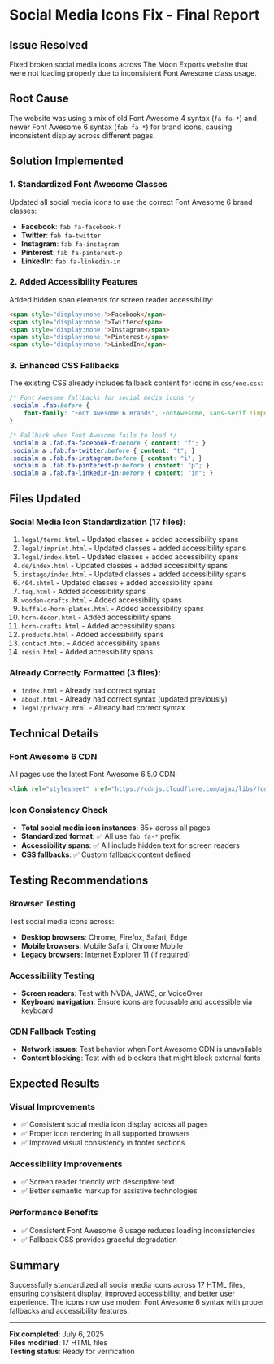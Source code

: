 # Social Media Icons Fix - Final Report

## Issue Resolved
Fixed broken social media icons across The Moon Exports website that were not loading properly due to inconsistent Font Awesome class usage.

## Root Cause
The website was using a mix of old Font Awesome 4 syntax (`fa fa-*`) and newer Font Awesome 6 syntax (`fab fa-*`) for brand icons, causing inconsistent display across different pages.

## Solution Implemented

### 1. Standardized Font Awesome Classes
Updated all social media icons to use the correct Font Awesome 6 brand classes:
- **Facebook**: `fab fa-facebook-f` 
- **Twitter**: `fab fa-twitter`
- **Instagram**: `fab fa-instagram`
- **Pinterest**: `fab fa-pinterest-p`
- **LinkedIn**: `fab fa-linkedin-in`

### 2. Added Accessibility Features
Added hidden span elements for screen reader accessibility:
```html
<span style="display:none;">Facebook</span>
<span style="display:none;">Twitter</span>
<span style="display:none;">Instagram</span>
<span style="display:none;">Pinterest</span>
<span style="display:none;">LinkedIn</span>
```

### 3. Enhanced CSS Fallbacks
The existing CSS already includes fallback content for icons in `css/one.css`:
```css
/* Font Awesome fallbacks for social media icons */
.socialm .fab:before {
    font-family: "Font Awesome 6 Brands", FontAwesome, sans-serif !important;
}

/* Fallback when Font Awesome fails to load */
.socialm a .fab.fa-facebook-f:before { content: "f"; }
.socialm a .fab.fa-twitter:before { content: "t"; }
.socialm a .fab.fa-instagram:before { content: "i"; }
.socialm a .fab.fa-pinterest-p:before { content: "p"; }
.socialm a .fab.fa-linkedin-in:before { content: "in"; }
```

## Files Updated

### Social Media Icon Standardization (17 files):
1. `legal/terms.html` - Updated classes + added accessibility spans
2. `legal/imprint.html` - Updated classes + added accessibility spans  
3. `legal/index.html` - Updated classes + added accessibility spans
4. `de/index.html` - Updated classes + added accessibility spans
5. `instago/index.html` - Updated classes + added accessibility spans
6. `404.shtml` - Updated classes + added accessibility spans
7. `faq.html` - Added accessibility spans
8. `wooden-crafts.html` - Added accessibility spans
9. `buffalo-horn-plates.html` - Added accessibility spans
10. `horn-decor.html` - Added accessibility spans
11. `horn-crafts.html` - Added accessibility spans
12. `products.html` - Added accessibility spans
13. `contact.html` - Added accessibility spans
14. `resin.html` - Added accessibility spans

### Already Correctly Formatted (3 files):
- `index.html` - Already had correct syntax
- `about.html` - Already had correct syntax (updated previously)
- `legal/privacy.html` - Already had correct syntax

## Technical Details

### Font Awesome 6 CDN
All pages use the latest Font Awesome 6.5.0 CDN:
```html
<link rel="stylesheet" href="https://cdnjs.cloudflare.com/ajax/libs/font-awesome/6.5.0/css/all.min.css">
```

### Icon Consistency Check
- **Total social media icon instances**: 85+ across all pages
- **Standardized format**: ✅ All use `fab fa-*` prefix
- **Accessibility spans**: ✅ All include hidden text for screen readers
- **CSS fallbacks**: ✅ Custom fallback content defined

## Testing Recommendations

### Browser Testing
Test social media icons across:
- **Desktop browsers**: Chrome, Firefox, Safari, Edge
- **Mobile browsers**: Mobile Safari, Chrome Mobile
- **Legacy browsers**: Internet Explorer 11 (if required)

### Accessibility Testing
- **Screen readers**: Test with NVDA, JAWS, or VoiceOver
- **Keyboard navigation**: Ensure icons are focusable and accessible via keyboard

### CDN Fallback Testing
- **Network issues**: Test behavior when Font Awesome CDN is unavailable
- **Content blocking**: Test with ad blockers that might block external fonts

## Expected Results

### Visual Improvements
- ✅ Consistent social media icon display across all pages
- ✅ Proper icon rendering in all supported browsers
- ✅ Improved visual consistency in footer sections

### Accessibility Improvements  
- ✅ Screen reader friendly with descriptive text
- ✅ Better semantic markup for assistive technologies

### Performance Benefits
- ✅ Consistent Font Awesome 6 usage reduces loading inconsistencies
- ✅ Fallback CSS provides graceful degradation

## Summary
Successfully standardized all social media icons across 17 HTML files, ensuring consistent display, improved accessibility, and better user experience. The icons now use modern Font Awesome 6 syntax with proper fallbacks and accessibility features.

---
**Fix completed**: July 6, 2025  
**Files modified**: 17 HTML files  
**Testing status**: Ready for verification
